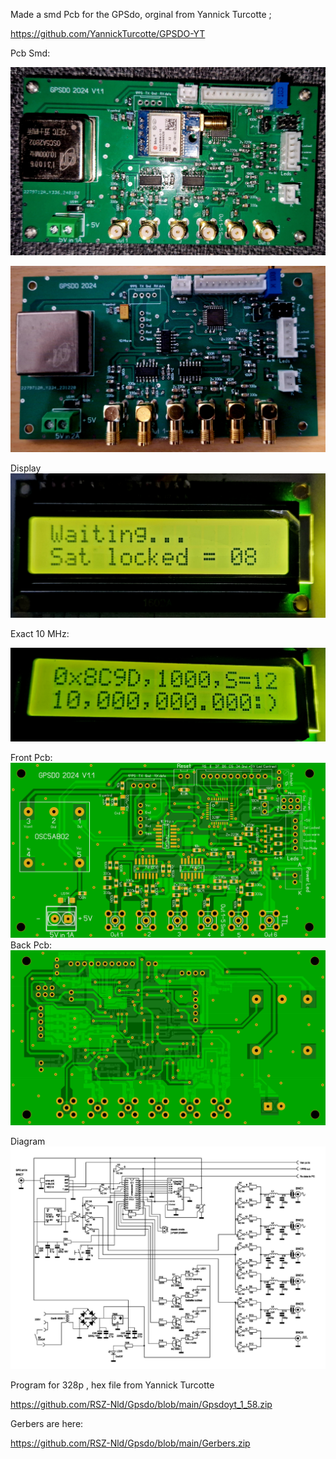 Made a smd Pcb for the GPSdo, orginal from Yannick Turcotte ; 

https://github.com/YannickTurcotte/GPSDO-YT

Pcb Smd:

![Photo 2]( https://github.com/RSZ-Nld/Gpsdo/blob/main/GSPDO-2024%20V1.1.jpg)


![Photo 3](https://github.com/RSZ-Nld/Gpsdo/blob/main/Pcb-GPSDO-2.jpg)

Display
![Photo 4](https://github.com/RSZ-Nld/Gpsdo/blob/main/Display.jpg)


Exact 10 MHz:

![Photo 5](https://github.com/RSZ-Nld/Gpsdo/blob/main/Display-10MHz.jpg)

Front Pcb:
![Photo 3](https://github.com/RSZ-Nld/Gpsdo/blob/main/Front.JPG )
Back Pcb: 
![Photo 6]( https://github.com/RSZ-Nld/Gpsdo/blob/main/Back.JPG)

Diagram 
![Photo 12](https://github.com/RSZ-Nld/Gpsdo/blob/main/Yannick-schema.jpg)

Program for 328p , hex file from Yannick Turcotte

https://github.com/RSZ-Nld/Gpsdo/blob/main/Gpsdoyt_1_58.zip




Gerbers are here:


https://github.com/RSZ-Nld/Gpsdo/blob/main/Gerbers.zip


